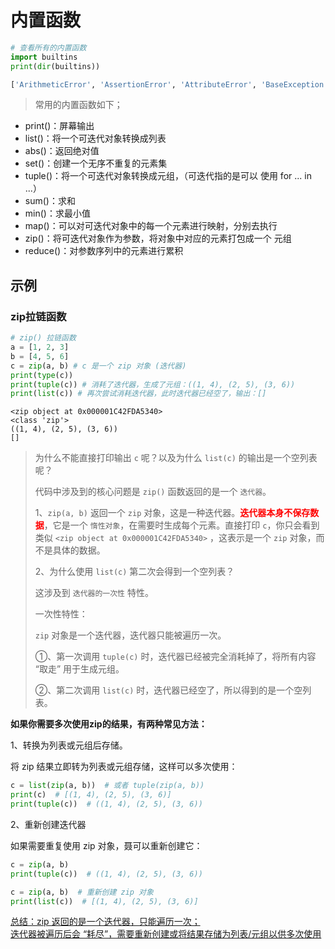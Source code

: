 # 内置函数

```python
# 查看所有的内置函数
import builtins
print(dir(builtins))
```

```bash
['ArithmeticError', 'AssertionError', 'AttributeError', 'BaseException', 'BaseExceptionGroup', 'BlockingIOError', 'BrokenPipeError', 'BufferError', 'BytesWarning', 'ChildProcessError', 'ConnectionAbortedError', 'ConnectionError', 'ConnectionRefusedError', 'ConnectionResetError', 'DeprecationWarning', 'EOFError', 'Ellipsis', 'EncodingWarning', 'EnvironmentError', 'Exception', 'ExceptionGroup', 'False', 'FileExistsError', 'FileNotFoundError', 'FloatingPointError', 'FutureWarning', 'GeneratorExit', 'IOError', 'ImportError', 'ImportWarning', 'IndentationError', 'IndexError', 'InterruptedError', 'IsADirectoryError', 'KeyError', 'KeyboardInterrupt', 'LookupError', 'MemoryError', 'ModuleNotFoundError', 'NameError', 'None', 'NotADirectoryError', 'NotImplemented', 'NotImplementedError', 'OSError', 'OverflowError', 'PendingDeprecationWarning', 'PermissionError', 'ProcessLookupError', 'RecursionError', 'ReferenceError', 'ResourceWarning', 'RuntimeError', 'RuntimeWarning', 'StopAsyncIteration', 'StopIteration', 'SyntaxError', 'SyntaxWarning', 'SystemError', 'SystemExit', 'TabError', 'TimeoutError', 'True', 'TypeError', 'UnboundLocalError', 'UnicodeDecodeError', 'UnicodeEncodeError', 'UnicodeError', 'UnicodeTranslateError', 'UnicodeWarning', 'UserWarning', 'ValueError', 'Warning', 'WindowsError', 'ZeroDivisionError', '__IPYTHON__', '__build_class__', '__debug__', '__doc__', '__import__', '__loader__', '__name__', '__package__', '__spec__', 'abs', 'aiter', 'all', 'anext', 'any', 'ascii', 'bin', 'bool', 'breakpoint', 'bytearray', 'bytes', 'callable', 'chr', 'classmethod', 'compile', 'complex', 'copyright', 'credits', 'delattr', 'dict', 'dir', 'display', 'divmod', 'enumerate', 'eval', 'exec', 'execfile', 'filter', 'float', 'format', 'frozenset', 'get_ipython', 'getattr', 'globals', 'hasattr', 'hash', 'help', 'hex', 'id', 'input', 'int', 'isinstance', 'issubclass', 'iter', 'len', 'license', 'list', 'locals', 'map', 'max', 'memoryview', 'min', 'next', 'object', 'oct', 'open', 'ord', 'pow', 'print', 'property', 'range', 'repr', 'reversed', 'round', 'runfile', 'set', 'setattr', 'slice', 'sorted', 'staticmethod', 'str', 'sum', 'super', 'tuple', 'type', 'vars', 'zip']
```

> 常用的内置函数如下；

* print()：屏幕输出
* list()：将一个可迭代对象转换成列表
* abs()：返回绝对值
* set()：创建一个无序不重复的元素集
* tuple()：将一个可迭代对象转换成元组，（可迭代指的是可以 使用 for ... in ...）
* sum()：求和
* min()：求最小值
* map()：可以对可迭代对象中的每一个元素进行映射，分别去执行
* zip()：将可迭代对象作为参数，将对象中对应的元素打包成一个 元组
* reduce()：对参数序列中的元素进行累积

## 示例

### zip拉链函数

```python
# zip() 拉链函数
a = [1, 2, 3]
b = [4, 5, 6]
c = zip(a, b) # c 是一个 zip 对象 (迭代器)
print(type(c))
print(tuple(c)) # 消耗了迭代器，生成了元组：((1, 4), (2, 5), (3, 6))
print(list(c)) # 再次尝试消耗迭代器，此时迭代器已经空了，输出：[]
```

	<zip object at 0x000001C42FDA5340>
	<class 'zip'>
	((1, 4), (2, 5), (3, 6))
	[]
> 为什么不能直接打印输出 `c` 呢？以及为什么 `list(c)` 的输出是一个空列表呢？
>
> 代码中涉及到的核心问题是 `zip()` 函数返回的是一个 `迭代器`。
>
> 1、`zip(a, b)` 返回一个 `zip` 对象，这是一种迭代器。**<font color='red'>迭代器本身不保存数据</font>**，它是一个 `惰性对象`，在需要时生成每个元素。直接打印 `c`，你只会看到类似 `<zip object at 0x000001C42FDA5340>` ，这表示是一个 `zip` 对象，而不是具体的数据。</br>
>
> 2、为什么使用 `list(c)` 第二次会得到一个空列表？</br>
>
> 这涉及到 `迭代器的一次性` 特性。
>
> 一次性特性：
>
> `zip` 对象是一个迭代器，迭代器只能被遍历一次。
>
> ①、第一次调用 `tuple(c)` 时，迭代器已经被完全消耗掉了，将所有内容 “取走” 用于生成元组。
>
> ②、第二次调用 `list(c)` 时，迭代器已经空了，所以得到的是一个空列表。

**如果你需要多次使用zip的结果，有两种常见方法：**

1、转换为列表或元组后存储。

将 zip 结果立即转为列表或元组存储，这样可以多次使用：

```python
c = list(zip(a, b))  # 或者 tuple(zip(a, b))
print(c)  # [(1, 4), (2, 5), (3, 6)]
print(tuple(c))  # ((1, 4), (2, 5), (3, 6))
```

2、重新创建迭代器

如果需要重复使用 zip 对象，聂可以重新创建它：

```python
c = zip(a, b)
print(tuple(c))  # ((1, 4), (2, 5), (3, 6))

c = zip(a, b)  # 重新创建 zip 对象
print(list(c))  # [(1, 4), (2, 5), (3, 6)]
```

<u>总结：zip 返回的是一个迭代器，只能遍历一次；</br>迭代器被遍历后会 “耗尽”，需要重新创建或将结果存储为列表/元组以供多次使用</u>